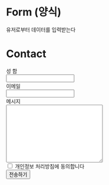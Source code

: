 <!DOCTYPE html>
<html lang="en">
<head>
    <meta charset="UTF-8">
    <meta http-equiv="X-UA-Compatible" content="IE=edge">
    <meta name="viewport" content="width=device-width, initial-scale=1.0">
    <title>Document</title>
</head>
<body>
    <!DOCTYPE html>
<html lang="en">
<head>
  <meta charset="UTF-8">
  <meta http-equiv="X-UA-Compatible" content="IE=edge">
  <meta name="viewport" content="width=device-width, initial-scale=1.0">
  <title>HTML 기초</title>
</head>
<body>

  <!-- <h1>hello html</h1> -->


  <!-- <h1>HTML의 구조</h1>
  <h3>element(엘리먼트)</h3>
  <p>HTML 문서를 개발하기 위한 재료</p>
  <h3>트리</h3>
  <p>엘리먼트의 부모(parent), 자식(children) 및 형제(sibling)관계의 구조</p>
  <h3>attribute(속성)</h3>
  <p>엘리먼트의 기능을 확장한다</p>
  <hr>
  <article>
    <h3>세계 맥주</h3>
    <ul>
      <li>
        <a href="https://www.guinness.com" target="_blank">기네스</a>
      </li>
      <li>하이네켄</li>
      <li>버드와이저</li>
    </ul>
  </article> -->

  
  <!-- <h1>엘리먼트</h1>
  <h3>텍스트 처리</h3>
  <ul>
    <li>h1 - h6</li>
    <li>p</li>
    <li>span</li>
    <li>a</li>
    <li>br</li>
  </ul>
  <h3>레이아웃</h3>
  <ul>
    <li>header</li>
    <li>nav</li>
    <li>article</li>
    <li>section</li>
    <li>ul, li</li>
    <li>table</li>
    <li>div</li>
    <li>hr</li>
    <li>footer</li>
  </ul>
  <h3>Form (양식)</h3>
  <ul>
    <li>form</li>
    <li>input</li>
    <li>button</li>
  </ul>
  <h3>이미지</h3>
  <ul>
    <li>img</li>
  </ul> -->


  <!-- <h1>h1- h6</h1>
  <p>Heading (제목)</p>
  <h1>Heading 1</h1>
  <h2>Heading 2</h2>
  <h3>Heading 3</h3>
  <h4>Heading 4</h4>
  <h5>Heading 5</h5>
  <h6>Heading 6</h6> -->


  <!-- <h1>p</h1>
  <p>paragraph (문장)</p>
  <p>
    Lorem ipsum, dolor sit amet consectetur adipisicing elit. 
    Minima impedit delectus reiciendis nisi molestiae. 
    Nostrum iste minima asperiores laboriosam aliquid! 
    Ducimus itaque minus ab, est commodi harum dolore libero sunt?
  </p> -->


  <!-- <h1>span</h1>
  <p>텍스트에서 특정 부분을 선택한다</p>
  <p>
    <span style="font-weight: bold">기네스</span> 기네스는 아일랜드의 맥주이다
  </p> -->


  <!-- <h1>a</h1>
  <p>anchor (링크)</p>
  <a href="https://google.com">Google</a> -->

  
  <!-- <h1>br</h1>
  <p>breaking rule (줄바꿈)</p>
  <p>
    기네스는 아일랜드의 맥주이다 <br> 하이네켄은 네덜란드의 맥주이다
  </p> -->



  <!-- <h1>header</h1>
  <p>웹 페이지의 최상단 부분</p>
  <header>
    <h1>기네스</h1>
    <p>아일랜드 맥주</p>
  </header> -->


  <!-- <h1>nav</h1>
  <p>navigation (메뉴)</p>
  <nav>
    <h3>메뉴</h3>
    <ul>
      <li>
        <a href="#">Home</a>
      </li>
      <li>
        <a href="#">About</a>
      </li>
      <li>
        <a href="#">Blog</a>
      </li>
    </ul>
  </nav> -->


  <!-- <h1>article</h1>
  <p>기사, 짧은 글 등</p>
  <article>
    <h3>기네스</h3>
    <p>
      Lorem ipsum dolor sit amet consectetur adipisicing elit. 
      Voluptatum perferendis, fuga minima nobis placeat debitis error illo 
      repellendus odio. Consectetur vero accusamus sit ratione facere nemo 
      tempora, rem cum quidem.
    </p>
  </article> -->

  <!-- <h1>section</h1>
  <p>섹션</p>
  <section>
    <h1>세계 맥주</h1>
    <article>
      <h3>기네스</h3>
      <p>
        Lorem ipsum dolor sit amet consectetur adipisicing elit. Ab praesentium reprehenderit laborum dolores, excepturi, consequatur rem similique eius dicta, ratione quam quod perspiciatis minus? Pariatur nostrum corrupti veritatis aperiam porro!
      </p>
    </article>
    
    <article>
      <h3>하이네켄</h3>
      <p>Lorem ipsum dolor sit amet consectetur adipisicing elit. Obcaecati rerum accusantium, voluptas exercitationem necessitatibus iusto veniam ex commodi totam, debitis itaque minus error inventore? Nam reiciendis assumenda tempora deserunt id.</p>
    </article>
  </section> -->

  <!-- <h1>ul, li</h1>
  <p>ul: unordered list, li: list item</p>
  <h1>세계맥주</h1>
  <ul>
    <li>기네스</li>
    <li>하이네켄</li>
    <li>버드와이저</li>
  </ul>
  <h1>ol, li</h1>
  <p>ol: ordered list, li: list item</p>
  <ol>
    <li>기네스</li>
    <li>하이네켄</li>
    <li>버드와이저</li>
  </ol> -->

  <!-- <h1>Table</h1>
  <p>테이블, 표</p>
  <p>tr: table row, td: table data, th: table heading</p>
  <table border="1">
    <thead>
      <tr>
        <th>이름</th>
        <th>원산지</th>
        <th>판매중</th>
      </tr>
    </thead>
    <tbody>
      <tr>
        <td>기네스</td>
        <td>아일랜드</td>
        <td>아니오</td>
      </tr>
      <tr>
        <td>하이네켄</td>
        <td>네덜란드</td>
        <td>예</td>
      </tr>
      <tr>
        <td>버드와이저</td>
        <td>미국</td>
        <td>예</td>
      </tr>
    </tbody>
  </table> -->

  <!-- <h1>div</h1>
  <p>divide (나눈다)</p>
  <div>
    <h3>기네스</h3>
    <p>기네스는 아일랜드 맥주이다</p>
  </div>
  <div>
    <h3>하이네켄</h3>
    <p>하이네켄은 네덜란드 맥주이다</p>
  </div> -->

  <!-- <h1>hr</h1>
  <p>horizontal rule (수평선)</p>
  <hr>
  <h1>세계맥주</h1>
  <ul>
    <li>기네스</li>
    <li>하이네켄</li>
    <li>버드와이저</li>
  </ul>
  <hr> -->

  <!-- <h1>footer</h1>
  <p>웹페이지의 최하단 부분</p>
  <footer>
    <p>2023 &copy; 기네스</p>
    <a href="#">개인정보 처리방침</a>
  </footer> -->

  <h1>Form (양식)</h1>
  <p>유저로부터 데이터를 입력받는다</p>

  <style>
    label {display: block} 
  </style>

  <form action="">
    <h1>Contact</h1>
    <div>
      <label for="username">성 함</label>
      <input type="text" name="username" id="username">
    </div>
    <div>
      <label for="email">이메일</label>
      <input type="text" id="email" name="email">
    </div>
    <div>
      <label for="message">메시지</label>
      <textarea name="message" id="message" cols="30" rows="10"></textarea>
    </div>
    <div>
      <label>
        <input type="checkbox" name="agree">
        개인정보 처리방침에 동의합니다
      </label>
    </div>
    <button type="submit">전송하기</button>
  </form>

  <!-- <h1>img</h1>
  <p>이미지를 추가한다</p>
  <p>
    src: 이미지의 주소(source), 
    alt: 이미지 가져오기가 실패했을 때 대신 보여줄 텍스트 (alternative)
  </p>
  <img src="https://image.xportsnews.com/contents/images/upload/article/2022/1206/mb_1670300078707386.jpg" alt="다나카상"> -->


  <!-- <h1>HTML 엔티티 (Entity)</h1>
  <p>
    1. HTML에서 예약된 문자(HTML 코드로 인식될 수 있는 문자)를 출력하기 위해 사용된다
    <br>
    2. 키보드로 입력하기 어려운 문자를 출력할 때 사용된다 (이모티콘 등)
    <br>
    3. 엔티티 네임과 엔티티 넘버로 구분된다
  </p>
  <h1>엔티티 네임</h1>
  <ul>
    <li>&lt; &gt; </li>
    <li>&amp;</li>
    <li>&quot;</li>
    <li>&copy;</li>
  </ul>
  <h1>엔티티 넘버</h1>
  <ul>
    <li>&#60; &#62;</li>
    <li>&#38;</li>
    <li>&#34;</li>
    <li>&#169;</li>
  </ul> -->
</body>
</html>